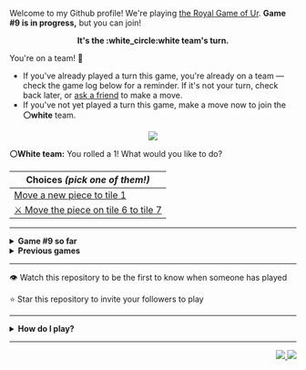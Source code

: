 Welcome to my Github profile!
We're playing
[the Royal Game of Ur](https://en.wikipedia.org/wiki/Royal_Game_of_Ur).
**Game #9 is in progress,** but you can join!

<p align="center">
  <b>It's the
  :white_circle:white
  team's turn.</b>
</p>

You're on a team! :wave:

* If you've already played a turn this game, you're already on a team
  &mdash; check the game log below for a reminder. If it's not your turn,
  check back later, or [ask a
  friend](https://twitter.com/share?text=I'm+playing+The+Royal+Game+of+Ur+on+a+GitHub+profile.+Take+your+turn+at+https://github.com/rossjrw/rossjrw+%23RoyalGameOfUr+%23github) to make a move.
* If you've not yet played a turn this game, make a move now to join the
  **:white_circle:white** team.

<p align="center"><img src="https://raw.githubusercontent.com/rossjrw/rossjrw/play/games/current/board.1483.svg"></p>

  **:white_circle:White team:**
  You rolled a 1!
What would you like to do?

| Choices *(pick one of them!)* |
| --- |
  | [    Move a new piece to tile 1](https://github.com/rossjrw/rossjrw/issues/new?title=ur-move-1%400-0&amp;body=Press+Submit%21+You+don%27t+need+to+edit+this+text+or+do+anything+else.%0D%0A%0D%0ABe+aware+that+your+move+can+take+a+minute+or+two+to+process.) |
  | [ :crossed_swords:   Move the piece on tile 6 to tile 7](https://github.com/rossjrw/rossjrw/issues/new?title=ur-move-1%406-0&amp;body=Press+Submit%21+You+don%27t+need+to+edit+this+text+or+do+anything+else.%0D%0A%0D%0ABe+aware+that+your+move+can+take+a+minute+or+two+to+process.) |

-----

<details>
<summary><b>Game #9 so far</b></summary>

## Who's on each team?

<table>
    <thead>
      <tr><th colspan=2>Players in this game</th></tr>
    </thead>
    <tbody>
      <tr>
        <td align="right"><b>Black team</b> :black_circle:</td>
        <td>:white_circle: <b> White team</b></td>
      </tr>
      <tr align="center">
        <td><b><a href="https://github.com/jbmagination">@jbmagination</a></b> (18)<br><b><a href="https://github.com/tassiaaccioly">@tassiaaccioly</a></b> (3)<br><b><a href="https://github.com/e-hamza">@e-hamza</a></b> (3)<br><b><a href="https://github.com/rossjrw">@rossjrw</a></b> (2)<br><b><a href="https://github.com/MatthewTheOlive">@MatthewTheOlive</a></b> (2)<br><b><a href="https://github.com/anthonymesa">@anthonymesa</a></b> (2)<br><b><a href="https://github.com/reeteshsudhakar">@reeteshsudhakar</a></b> (2)<br><b><a href="https://github.com/Carol42">@Carol42</a></b> (2)<br><b><a href="https://github.com/ravithemore">@ravithemore</a></b> (2)<br><b><a href="https://github.com/Hans5958">@Hans5958</a></b> (2)<br><b><a href="https://github.com/guru2050">@guru2050</a></b> (1)<br><b><a href="https://github.com/Johnystar">@Johnystar</a></b> (1)<br><b><a href="https://github.com/OmKakatkar">@OmKakatkar</a></b> (1)<br><b><a href="https://github.com/mraihan19">@mraihan19</a></b> (1)<br><b><a href="https://github.com/temps1101">@temps1101</a></b> (1)<br><b><a href="https://github.com/roryclaasen">@roryclaasen</a></b> (1)<br><b><a href="https://github.com/CyberFlameGO">@CyberFlameGO</a></b> (1)<br><b><a href="https://github.com/Ashu-Barnwal">@Ashu-Barnwal</a></b> (1)<br><b><a href="https://github.com/Dumkaaa">@Dumkaaa</a></b> (1)<br><b><a href="https://github.com/deutandev">@deutandev</a></b> (1)<br><b><a href="https://github.com/tb148">@tb148</a></b> (1)<br><b><a href="https://github.com/SoClear">@SoClear</a></b> (1)<br><b><a href="https://github.com/Biplob14">@Biplob14</a></b> (1)<br><b><a href="https://github.com/24tr6637">@24tr6637</a></b> (1)<br><b><a href="https://github.com/prakarsh17">@prakarsh17</a></b> (1)<br><b><a href="https://github.com/smjcrane">@smjcrane</a></b> (1)<br><b><a href="https://github.com/kokonut27">@kokonut27</a></b> (1)<br><b><a href="https://github.com/morganjcw">@morganjcw</a></b> (1)<br><b><a href="https://github.com/HugoRodriguesQW">@HugoRodriguesQW</a></b> (1)<br><b><a href="https://github.com/alanczeme">@alanczeme</a></b> (1)<br><b><a href="https://github.com/oof2win2">@oof2win2</a></b> (1)<br><b><a href="https://github.com/chuangyu-hscy">@chuangyu-hscy</a></b> (1)<br><b><a href="https://github.com/Vleezy">@Vleezy</a></b> (1)<br><b><a href="https://github.com/The-True-Hooha">@The-True-Hooha</a></b> (1)</td>
        <td><b><a href="https://github.com/Timemaster111">@Timemaster111</a></b> (15)<br><b><a href="https://github.com/nirakon">@nirakon</a></b> (15)<br><b><a href="https://github.com/JBYT27">@JBYT27</a></b> (3)<br><b><a href="https://github.com/shpatrickguo">@shpatrickguo</a></b> (2)<br><b><a href="https://github.com/GabrielTheophilo">@GabrielTheophilo</a></b> (2)<br><b><a href="https://github.com/crimsonshade">@crimsonshade</a></b> (2)<br><b><a href="https://github.com/Bombniks">@Bombniks</a></b> (1)<br><b><a href="https://github.com/VinayakBector2002">@VinayakBector2002</a></b> (1)<br><b><a href="https://github.com/mlykke-mw">@mlykke-mw</a></b> (1)<br><b><a href="https://github.com/shagunattri">@shagunattri</a></b> (1)<br><b><a href="https://github.com/midori-fukami">@midori-fukami</a></b> (1)<br><b><a href="https://github.com/Potherca">@Potherca</a></b> (1)<br><b><a href="https://github.com/YogPanjarale">@YogPanjarale</a></b> (1)<br><b><a href="https://github.com/agrazda">@agrazda</a></b> (1)<br><b><a href="https://github.com/arjvik">@arjvik</a></b> (1)<br><b><a href="https://github.com/cosmoglint">@cosmoglint</a></b> (1)<br><b><a href="https://github.com/andyruwruw">@andyruwruw</a></b> (1)<br><b><a href="https://github.com/7131HDMC">@7131HDMC</a></b> (1)<br><b><a href="https://github.com/SantanaDeveloper">@SantanaDeveloper</a></b> (1)<br><b><a href="https://github.com/DEV0616">@DEV0616</a></b> (1)<br><b><a href="https://github.com/haudraufhaun">@haudraufhaun</a></b> (1)<br><b><a href="https://github.com/OggyP">@OggyP</a></b> (1)<br><b><a href="https://github.com/runxel">@runxel</a></b> (1)<br><b><a href="https://github.com/chawlajay">@chawlajay</a></b> (1)<br><b><a href="https://github.com/robles-jonathan">@robles-jonathan</a></b> (1)<br><b><a href="https://github.com/BaptisteMartinet">@BaptisteMartinet</a></b> (1)<br><b><a href="https://github.com/Ljames666">@Ljames666</a></b> (1)<br><b><a href="https://github.com/lucaspmedina">@lucaspmedina</a></b> (1)<br><b><a href="https://github.com/virajsabhaya23">@virajsabhaya23</a></b> (1)<br><b><a href="https://github.com/codemaker2015">@codemaker2015</a></b> (1)</td>
      </tr>
    </tbody>
  </table>

## What's happened so far?

| Time | Turn | Event | Issue | Board |
| :---: | :---: | :--- | :---: | :---: |
  | 29th Oct 2021 17:48 | **0** | :black_circle: **[@jbmagination](https://github.com/jbmagination)** started a new game | [#1343](https://github.com/rossjrw/rossjrw/issues/1343) | [link](https://raw.githubusercontent.com/rossjrw/rossjrw/879e368f32ea9cac8216c8f4600eb6709072afdd/games/current/board.1343.svg) |
  | 29th Oct 2021 17:48 | **1** | :black_circle: **[@jbmagination](https://github.com/jbmagination)** moved a black piece onto the board to position 1    | [#1344](https://github.com/rossjrw/rossjrw/issues/1344) | [link](https://raw.githubusercontent.com/rossjrw/rossjrw/8e03d645bff9cc86ee26cd06995a2f8b8479fdbd/games/current/board.1344.svg) |
  | 29th Oct 2021 17:49 | **2** | :white_circle: **[@Timemaster111](https://github.com/Timemaster111)** moved a white piece onto the board to position 2    | [#1346](https://github.com/rossjrw/rossjrw/issues/1346) | [link](https://raw.githubusercontent.com/rossjrw/rossjrw/e80f87cdfe7f3e9eb9f675e36265153deec28010/games/current/board.1346.svg) |
  | 29th Oct 2021 17:50 | **3** | :black_circle: **[@jbmagination](https://github.com/jbmagination)** moved a black piece from position 1 to position 2    | [#1347](https://github.com/rossjrw/rossjrw/issues/1347) | [link](https://raw.githubusercontent.com/rossjrw/rossjrw/4fe9d33b9a8ef0ae0ddb61787ae66fbb2ea467ec/games/current/board.1347.svg) |
  | 29th Oct 2021 17:51 | **4** | :white_circle: **[@Bombniks](https://github.com/Bombniks)** moved a white piece onto the board to position 3    | [#1348](https://github.com/rossjrw/rossjrw/issues/1348) | [link](https://raw.githubusercontent.com/rossjrw/rossjrw/96ae3ffb34d41968a2623cd0a91fbf75e3cd7357/games/current/board.1348.svg) |
  | 29th Oct 2021 17:52 | **5** | :black_circle: **[@jbmagination](https://github.com/jbmagination)** moved a black piece from position 2 to position 3    | [#1350](https://github.com/rossjrw/rossjrw/issues/1350) | [link](https://raw.githubusercontent.com/rossjrw/rossjrw/7c9caf0aa370287e8c892708080a6d93c0d14b4e/games/current/board.1350.svg) |
  | 29th Oct 2021 17:52 | **6** | :white_circle: **[@Timemaster111](https://github.com/Timemaster111)** moved a white piece from position 2 to position 4  — claimed a rosette :rosette:  | [#1351](https://github.com/rossjrw/rossjrw/issues/1351) | [link](https://raw.githubusercontent.com/rossjrw/rossjrw/dbe39f656766742fef3f6aaba0f741556867d70a/games/current/board.1351.svg) |
  | 29th Oct 2021 17:53 | **7** | :white_circle: **[@Timemaster111](https://github.com/Timemaster111)** moved a white piece from position 4 to position 7    | [#1352](https://github.com/rossjrw/rossjrw/issues/1352) | [link](https://raw.githubusercontent.com/rossjrw/rossjrw/01fc3e3464b779ecee9578d239b99e23e067f3a9/games/current/board.1352.svg) |
  | 29th Oct 2021 17:53 | **8** | :black_circle: **[@jbmagination](https://github.com/jbmagination)** moved a black piece onto the board to position 2    | [#1354](https://github.com/rossjrw/rossjrw/issues/1354) | [link](https://raw.githubusercontent.com/rossjrw/rossjrw/bcabcb317206f60ff405e7c957d3f526b2586ed8/games/current/board.1354.svg) |
  | 29th Oct 2021 17:54 | **9** | :white_circle: **[@Timemaster111](https://github.com/Timemaster111)** moved a white piece from position 7 to position 9    | [#1355](https://github.com/rossjrw/rossjrw/issues/1355) | [link](https://raw.githubusercontent.com/rossjrw/rossjrw/2bb1e498b97aa92e236733abf7903cbc0faf8ebe/games/current/board.1355.svg) |
  | 29th Oct 2021 17:56 | **10** | :black_circle: **[@jbmagination](https://github.com/jbmagination)** moved a black piece from position 3 to position 4  — claimed a rosette :rosette:  | [#1356](https://github.com/rossjrw/rossjrw/issues/1356) | [link](https://raw.githubusercontent.com/rossjrw/rossjrw/1849b592f9b0fbe112159e382c95e6a760d4442a/games/current/board.1356.svg) |
  | 29th Oct 2021 17:58 | **11** | :black_circle: **[@jbmagination](https://github.com/jbmagination)** moved a black piece onto the board to position 3    | [#1357](https://github.com/rossjrw/rossjrw/issues/1357) | [link](https://raw.githubusercontent.com/rossjrw/rossjrw/0529e0f1599851f87e53b2d634468cbd2e0cfae9/games/current/board.1357.svg) |
  | 29th Oct 2021 17:58 | **12** | :white_circle: **[@Timemaster111](https://github.com/Timemaster111)** moved a white piece from position 3 to position 4  — claimed a rosette :rosette:  | [#1358](https://github.com/rossjrw/rossjrw/issues/1358) | [link](https://raw.githubusercontent.com/rossjrw/rossjrw/5268d70e85544d966f7924eff9b8f9595198f373/games/current/board.1358.svg) |
  | 29th Oct 2021 17:59 | **13** | :white_circle: **[@Timemaster111](https://github.com/Timemaster111)** moved a white piece onto the board to position 2    | [#1359](https://github.com/rossjrw/rossjrw/issues/1359) | [link](https://raw.githubusercontent.com/rossjrw/rossjrw/012e6e17a241aefc635256b2f5f11bf68e0461e6/games/current/board.1359.svg) |
  | 29th Oct 2021 17:59 | **14** | :black_circle: **[@jbmagination](https://github.com/jbmagination)** moved a black piece onto the board to position 1    | [#1360](https://github.com/rossjrw/rossjrw/issues/1360) | [link](https://raw.githubusercontent.com/rossjrw/rossjrw/9bdaec110b8fffc9f747aba67ab4c43eabc5dcb0/games/current/board.1360.svg) |
  | 29th Oct 2021 18:02 | **15** | :white_circle: **[@Timemaster111](https://github.com/Timemaster111)** moved a white piece onto the board to position 3    | [#1361](https://github.com/rossjrw/rossjrw/issues/1361) | [link](https://raw.githubusercontent.com/rossjrw/rossjrw/c252329dcfbee09b833156fcf310d499a8b34043/games/current/board.1361.svg) |
  | 30th Oct 2021 00:31 | **16** | :black_circle: **[@jbmagination](https://github.com/jbmagination)** moved a black piece from position 2 to position 5    | [#1362](https://github.com/rossjrw/rossjrw/issues/1362) | [link](https://raw.githubusercontent.com/rossjrw/rossjrw/535eb5531a5283f965a0d28808f72aeb2522f22c/games/current/board.1362.svg) |
  | 30th Oct 2021 08:09 | **17** | :white_circle: **[@nirakon](https://github.com/nirakon)** moved a white piece from position 9 to position 10    | [#1363](https://github.com/rossjrw/rossjrw/issues/1363) | [link](https://raw.githubusercontent.com/rossjrw/rossjrw/ae33c330f7ad5da0cf677fdd7edd5eb2ff638355/games/current/board.1363.svg) |
  | 30th Oct 2021 15:55 | **18** | :black_circle: **[@rossjrw](https://github.com/rossjrw)** moved a black piece from position 4 to position 8  — claimed a rosette :rosette:  | [#1364](https://github.com/rossjrw/rossjrw/issues/1364) | [link](https://raw.githubusercontent.com/rossjrw/rossjrw/4980d6eaa57032542a9437b4304820b0e274dbba/games/current/board.1364.svg) |
  | 30th Oct 2021 15:58 | **19** | :black_circle: **[@rossjrw](https://github.com/rossjrw)** moved a black piece from position 8 to position 9    | [#1365](https://github.com/rossjrw/rossjrw/issues/1365) | [link](https://raw.githubusercontent.com/rossjrw/rossjrw/121c0adfd9d8059bd450337d464198915413e1ee/games/current/board.1365.svg) |
  | 31st Oct 2021 05:58 | **20** | :white_circle: **[@VinayakBector2002](https://github.com/VinayakBector2002)** moved a white piece from position 4 to position 5 — captured a black piece :crossed_swords:   | [#1367](https://github.com/rossjrw/rossjrw/issues/1367) | [link](https://raw.githubusercontent.com/rossjrw/rossjrw/836b7897a01dec295f79866fb4813a2b105d68c2/games/current/board.1367.svg) |
  | 31st Oct 2021 08:30 | **21** | :black_circle: **[@guru2050](https://github.com/guru2050)** moved a black piece from position 3 to position 5 — captured a white piece :crossed_swords:   | [#1368](https://github.com/rossjrw/rossjrw/issues/1368) | [link](https://raw.githubusercontent.com/rossjrw/rossjrw/8631fdde7acf5ed91253e4a66ca3da12d3646ea6/games/current/board.1368.svg) |
  | 31st Oct 2021 20:11 | **22** | :white_circle: **[@Timemaster111](https://github.com/Timemaster111)** moved a white piece from position 10 to position 14  — claimed a rosette :rosette:  | [#1369](https://github.com/rossjrw/rossjrw/issues/1369) | [link](https://raw.githubusercontent.com/rossjrw/rossjrw/51cba66b062de4df8987b0b710e749df480a24a9/games/current/board.1369.svg) |
  | 31st Oct 2021 20:12 | **23** | :white_circle: **[@Timemaster111](https://github.com/Timemaster111)** moved a white piece from position 3 to position 4  — claimed a rosette :rosette:  | [#1370](https://github.com/rossjrw/rossjrw/issues/1370) | [link](https://raw.githubusercontent.com/rossjrw/rossjrw/c680eb0f52d1e11908738f45f6e2c7706161fc92/games/current/board.1370.svg) |
  | 31st Oct 2021 20:13 | **24** | :white_circle: **[@Timemaster111](https://github.com/Timemaster111)** moved a white piece from position 4 to position 6    | [#1371](https://github.com/rossjrw/rossjrw/issues/1371) | [link](https://raw.githubusercontent.com/rossjrw/rossjrw/0a2c9691243a0da3ac249e47653eb6a17cfd60e1/games/current/board.1371.svg) |
  | 31st Oct 2021 23:05 | **25** | :black_circle: **[@jbmagination](https://github.com/jbmagination)** moved a black piece from position 9 to position 11    | [#1372](https://github.com/rossjrw/rossjrw/issues/1372) | [link](https://raw.githubusercontent.com/rossjrw/rossjrw/b7697a44da1bb1540efdad0ff379ef7e5613184b/games/current/board.1372.svg) |
  | 31st Oct 2021 23:06 | **26** | :white_circle: **[@Timemaster111](https://github.com/Timemaster111)** moved a white piece from position 6 to position 8  — claimed a rosette :rosette:  | [#1373](https://github.com/rossjrw/rossjrw/issues/1373) | [link](https://raw.githubusercontent.com/rossjrw/rossjrw/2d92889d783d24f8b88de883f844c5ead190033b/games/current/board.1373.svg) |
  | 31st Oct 2021 23:06 | **27** | :white_circle: **[@Timemaster111](https://github.com/Timemaster111)** moved a white piece from position 8 to position 11 — captured a black piece :crossed_swords:   | [#1374](https://github.com/rossjrw/rossjrw/issues/1374) | [link](https://raw.githubusercontent.com/rossjrw/rossjrw/2aa9ab87c17e7957846c7f6303bab102132e26fb/games/current/board.1374.svg) |
  | 31st Oct 2021 23:07 | **28** | :black_circle: **[@jbmagination](https://github.com/jbmagination)** moved a black piece from position 1 to position 2    | [#1375](https://github.com/rossjrw/rossjrw/issues/1375) | [link](https://raw.githubusercontent.com/rossjrw/rossjrw/b05a1bca3542e0eb0977b3581904ed4a82fc7df6/games/current/board.1375.svg) |
  | 31st Oct 2021 23:07 | **29** | :white_circle: **[@Timemaster111](https://github.com/Timemaster111)** moved a white piece from position 2 to position 4  — claimed a rosette :rosette:  | [#1376](https://github.com/rossjrw/rossjrw/issues/1376) | [link](https://raw.githubusercontent.com/rossjrw/rossjrw/336729153bddb036d5eb7393453930067551c0ea/games/current/board.1376.svg) |
  | 31st Oct 2021 23:08 | **30** | :white_circle: **[@Timemaster111](https://github.com/Timemaster111)** moved a white piece onto the board to position 3    | [#1377](https://github.com/rossjrw/rossjrw/issues/1377) | [link](https://raw.githubusercontent.com/rossjrw/rossjrw/05cf92ed88ead51c6e29481018dae6fbe8be04b7/games/current/board.1377.svg) |
  | 1st Nov 2021 00:17 | **31** | :black_circle: **[@jbmagination](https://github.com/jbmagination)** moved a black piece onto the board to position 1    | [#1378](https://github.com/rossjrw/rossjrw/issues/1378) | [link](https://raw.githubusercontent.com/rossjrw/rossjrw/9a7459af0288a7f576c34fa78ba1ba56f20f262a/games/current/board.1378.svg) |
  | 1st Nov 2021 11:30 | **32** | :white_circle: **[@nirakon](https://github.com/nirakon)** moved a white piece from position 3 to position 6    | [#1379](https://github.com/rossjrw/rossjrw/issues/1379) | [link](https://raw.githubusercontent.com/rossjrw/rossjrw/2f471b9b9ded6e8710ee71feb77980a78f336db3/games/current/board.1379.svg) |
  | 1st Nov 2021 13:59 | **33** | :black_circle: **[@Johnystar](https://github.com/Johnystar)** moved a black piece from position 2 to position 3    | [#1380](https://github.com/rossjrw/rossjrw/issues/1380) | [link](https://raw.githubusercontent.com/rossjrw/rossjrw/0b628b6d0216e1c4836652b6c16220132e63aa10/games/current/board.1380.svg) |
  | 1st Nov 2021 14:41 | **34** | :white_circle: **[@nirakon](https://github.com/nirakon)** moved a white piece from position 4 to position 5 — captured a black piece :crossed_swords:   | [#1382](https://github.com/rossjrw/rossjrw/issues/1382) |  |
  | 2nd Nov 2021 01:29 | **35** | :black_circle: **[@tassiaaccioly](https://github.com/tassiaaccioly)** moved a black piece from position 3 to position 5 — captured a white piece :crossed_swords:   | [#1383](https://github.com/rossjrw/rossjrw/issues/1383) | [link](https://raw.githubusercontent.com/rossjrw/rossjrw/749e13ea644926d06804a542a42e479984854e82/games/current/board.1383.svg) |
  | 2nd Nov 2021 01:29 | **36** | :white_circle:  The white team rolled a 0 and their turn was automatically passed | [#1383](https://github.com/rossjrw/rossjrw/issues/1383) | [link](https://raw.githubusercontent.com/rossjrw/rossjrw/18405c088f798f7cc5660551be74127fb13f0685/games/current/board.1383.svg) |
  | 2nd Nov 2021 01:32 | **37** | :black_circle: **[@tassiaaccioly](https://github.com/tassiaaccioly)** moved a black piece from position 5 to position 8  — claimed a rosette :rosette:  | [#1384](https://github.com/rossjrw/rossjrw/issues/1384) | [link](https://raw.githubusercontent.com/rossjrw/rossjrw/5c7a94446ba4eed4104e8494767861e35c12b49e/games/current/board.1384.svg) |
  | 2nd Nov 2021 01:34 | **38** | :black_circle: **[@tassiaaccioly](https://github.com/tassiaaccioly)** moved a black piece from position 1 to position 2    | [#1385](https://github.com/rossjrw/rossjrw/issues/1385) |  |
  | 2nd Nov 2021 08:10 | **39** | :white_circle: **[@nirakon](https://github.com/nirakon)** moved a white piece onto the board to position 3    | [#1386](https://github.com/rossjrw/rossjrw/issues/1386) | [link](https://raw.githubusercontent.com/rossjrw/rossjrw/c0084d8e63275f7ceb76853352ff3d09bd2cffad/games/current/board.1386.svg) |
  | 2nd Nov 2021 08:10 | **40** | :black_circle:  The black team rolled a 0 and their turn was automatically passed | [#1386](https://github.com/rossjrw/rossjrw/issues/1386) |  |
  | 2nd Nov 2021 08:18 | **41** | :white_circle: **[@nirakon](https://github.com/nirakon)** moved a white piece from position 11 to position 13    | [#1387](https://github.com/rossjrw/rossjrw/issues/1387) |  |
  | 2nd Nov 2021 08:18 | **42** | :black_circle:  The black team rolled a 0 and their turn was automatically passed | [#1387](https://github.com/rossjrw/rossjrw/issues/1387) | [link](https://raw.githubusercontent.com/rossjrw/rossjrw/894a1aef2868b90eefca15c747771299d3816fca/games/current/board.1387.svg) |
  | 2nd Nov 2021 08:18 | **43** | :white_circle:  The white team rolled a 0 and their turn was automatically passed | [#1387](https://github.com/rossjrw/rossjrw/issues/1387) | [link](https://raw.githubusercontent.com/rossjrw/rossjrw/ee6d3a678ef9ad2625abb2327c6a79ab226a313d/games/current/board.1387.svg) |
  | 3rd Nov 2021 18:45 | **44** | :black_circle: **[@jbmagination](https://github.com/jbmagination)** moved a black piece from position 2 to position 3    | [#1388](https://github.com/rossjrw/rossjrw/issues/1388) | [link](https://raw.githubusercontent.com/rossjrw/rossjrw/77b163752eba9b6b88344cfecf0fec83b0c38b25/games/current/board.1388.svg) |
  | 5th Nov 2021 10:04 | **45** | :white_circle: **[@nirakon](https://github.com/nirakon)** ascended a white piece from position 13 :rocket:    | [#1389](https://github.com/rossjrw/rossjrw/issues/1389) | [link](https://raw.githubusercontent.com/rossjrw/rossjrw/5772f02934ff0966785b5b6161b13a8ec8cab449/games/current/board.1389.svg) |
  | 7th Nov 2021 03:43 | **46** | :black_circle: **[@OmKakatkar](https://github.com/OmKakatkar)** moved a black piece from position 3 to position 4  — claimed a rosette :rosette:  | [#1390](https://github.com/rossjrw/rossjrw/issues/1390) | [link](https://raw.githubusercontent.com/rossjrw/rossjrw/c6bab849ef4ab800c2119954fc31908d2c89e7b6/games/current/board.1390.svg) |
  | 9th Nov 2021 14:24 | **47** | :black_circle: **[@jbmagination](https://github.com/jbmagination)** moved a black piece from position 8 to position 10    | [#1391](https://github.com/rossjrw/rossjrw/issues/1391) | [link](https://raw.githubusercontent.com/rossjrw/rossjrw/b8133e129b30ddf60472efc678ee2d5a40cea066/games/current/board.1391.svg) |
  | 10th Nov 2021 17:24 | **48** | :white_circle: **[@nirakon](https://github.com/nirakon)** moved a white piece from position 6 to position 8  — claimed a rosette :rosette:  | [#1392](https://github.com/rossjrw/rossjrw/issues/1392) | [link](https://raw.githubusercontent.com/rossjrw/rossjrw/87230364bb2ce36116a477b0a05a864a047ed1b8/games/current/board.1392.svg) |
  | 10th Nov 2021 17:25 | **49** | :white_circle: **[@nirakon](https://github.com/nirakon)** moved a white piece onto the board to position 4  — claimed a rosette :rosette:  | [#1393](https://github.com/rossjrw/rossjrw/issues/1393) | [link](https://raw.githubusercontent.com/rossjrw/rossjrw/d9d8663a406d6828e9d9ceba5d847da4e231652c/games/current/board.1393.svg) |
  | 10th Nov 2021 17:27 | **50** | :white_circle: **[@nirakon](https://github.com/nirakon)** ascended a white piece from position 14 :rocket:    | [#1394](https://github.com/rossjrw/rossjrw/issues/1394) | [link](https://raw.githubusercontent.com/rossjrw/rossjrw/f79f080d96a5ec64f06f9cb70b5d661b6bd9ec32/games/current/board.1394.svg) |
  | 11th Nov 2021 04:42 | **51** | :black_circle: **[@mraihan19](https://github.com/mraihan19)** moved a black piece from position 10 to position 11    | [#1395](https://github.com/rossjrw/rossjrw/issues/1395) | [link](https://raw.githubusercontent.com/rossjrw/rossjrw/e1c3fec16e4c703eb9fa1905367b3a6beadcb0ca/games/current/board.1395.svg) |
  | 11th Nov 2021 13:29 | **52** | :white_circle: **[@nirakon](https://github.com/nirakon)** moved a white piece onto the board to position 2    | [#1396](https://github.com/rossjrw/rossjrw/issues/1396) | [link](https://raw.githubusercontent.com/rossjrw/rossjrw/82793cd59cae5175236dffad1f72afe4695b896d/games/current/board.1396.svg) |
  | 11th Nov 2021 14:49 | **53** | :black_circle: **[@jbmagination](https://github.com/jbmagination)** moved a black piece from position 11 to position 13    | [#1397](https://github.com/rossjrw/rossjrw/issues/1397) | [link](https://raw.githubusercontent.com/rossjrw/rossjrw/9f6202e0382e1efabcb4a1e21c170b0964238d0c/games/current/board.1397.svg) |
  | 12th Nov 2021 08:44 | **54** | :white_circle: **[@nirakon](https://github.com/nirakon)** moved a white piece from position 3 to position 5    | [#1398](https://github.com/rossjrw/rossjrw/issues/1398) | [link](https://raw.githubusercontent.com/rossjrw/rossjrw/534f0525024118a74060a1a1a3b816a3e1248831/games/current/board.1398.svg) |
  | 12th Nov 2021 13:47 | **55** | :black_circle: **[@jbmagination](https://github.com/jbmagination)** ascended a black piece from position 13 :rocket:    | [#1399](https://github.com/rossjrw/rossjrw/issues/1399) | [link](https://raw.githubusercontent.com/rossjrw/rossjrw/ebfa3a1cd379726be19b64b0c03a59fa4fac4c53/games/current/board.1399.svg) |
  | 12th Nov 2021 16:29 | **56** | :white_circle: **[@nirakon](https://github.com/nirakon)** moved a white piece from position 5 to position 7    | [#1400](https://github.com/rossjrw/rossjrw/issues/1400) | [link](https://raw.githubusercontent.com/rossjrw/rossjrw/e830ab6b322771299790a08ef170be36909a5000/games/current/board.1400.svg) |
  | 13th Nov 2021 15:07 | **57** | :black_circle: **[@temps1101](https://github.com/temps1101)** moved a black piece onto the board to position 1    | [#1401](https://github.com/rossjrw/rossjrw/issues/1401) | [link](https://raw.githubusercontent.com/rossjrw/rossjrw/f2085e8e9a7f26a502992edf80e3747cdbba9531/games/current/board.1401.svg) |
  | 14th Nov 2021 10:47 | **58** | :white_circle: **[@nirakon](https://github.com/nirakon)** moved a white piece onto the board to position 1    | [#1402](https://github.com/rossjrw/rossjrw/issues/1402) | [link](https://raw.githubusercontent.com/rossjrw/rossjrw/9ddbca6a745e86de99fe71a28356315cbabb3f3a/games/current/board.1402.svg) |
  | 17th Nov 2021 19:14 | **59** | :black_circle: **[@roryclaasen](https://github.com/roryclaasen)** moved a black piece from position 4 to position 7 — captured a white piece :crossed_swords:   | [#1403](https://github.com/rossjrw/rossjrw/issues/1403) | [link](https://raw.githubusercontent.com/rossjrw/rossjrw/3cfa0cc5b6833bbf10ea8e80b69243fe53c2a706/games/current/board.1403.svg) |
  | 17th Nov 2021 23:46 | **60** | :white_circle: **[@mlykke-mw](https://github.com/mlykke-mw)** moved a white piece from position 4 to position 6    | [#1404](https://github.com/rossjrw/rossjrw/issues/1404) | [link](https://raw.githubusercontent.com/rossjrw/rossjrw/7c29554e8fa0ff328b01581bfc751000202d339d/games/current/board.1404.svg) |
  | 18th Nov 2021 01:10 | **61** | :black_circle: **[@jbmagination](https://github.com/jbmagination)** moved a black piece from position 7 to position 9    | [#1405](https://github.com/rossjrw/rossjrw/issues/1405) | [link](https://raw.githubusercontent.com/rossjrw/rossjrw/dce5719c74754d3d717d935e81e0333301218e82/games/current/board.1405.svg) |
  | 18th Nov 2021 08:21 | **62** | :white_circle: **[@shagunattri](https://github.com/shagunattri)** moved a white piece from position 2 to position 4  — claimed a rosette :rosette:  | [#1406](https://github.com/rossjrw/rossjrw/issues/1406) | [link](https://raw.githubusercontent.com/rossjrw/rossjrw/c6cc2884d9c5c50295ac89638daf877d6a651fa3/games/current/board.1406.svg) |
  | 24th Nov 2021 01:35 | **63** | :white_circle: **[@midori-fukami](https://github.com/midori-fukami)** moved a white piece from position 6 to position 9 — captured a black piece :crossed_swords:   | [#1407](https://github.com/rossjrw/rossjrw/issues/1407) | [link](https://raw.githubusercontent.com/rossjrw/rossjrw/41849118c36fbf8ebda01e26bfce40bab0bc8f73/games/current/board.1407.svg) |
  | 24th Nov 2021 07:49 | **64** | :black_circle: **[@CyberFlameGO](https://github.com/CyberFlameGO)** moved a black piece onto the board to position 2    | [#1408](https://github.com/rossjrw/rossjrw/issues/1408) | [link](https://raw.githubusercontent.com/rossjrw/rossjrw/57b6d770f8e06070a62ff96af4ebbd75916faa71/games/current/board.1408.svg) |
  | 26th Nov 2021 01:47 | **65** | :white_circle: **[@Timemaster111](https://github.com/Timemaster111)** moved a white piece from position 8 to position 10    | [#1409](https://github.com/rossjrw/rossjrw/issues/1409) | [link](https://raw.githubusercontent.com/rossjrw/rossjrw/d3f621ddd6680417bee351cbfccb4c8af2fea256/games/current/board.1409.svg) |
  | 28th Nov 2021 14:41 | **66** | :black_circle: **[@MatthewTheOlive](https://github.com/MatthewTheOlive)** moved a black piece from position 2 to position 4  — claimed a rosette :rosette:  | [#1410](https://github.com/rossjrw/rossjrw/issues/1410) | [link](https://raw.githubusercontent.com/rossjrw/rossjrw/e5363fe8efa766046ef867177ae8bd3a6a03e367/games/current/board.1410.svg) |
  | 28th Nov 2021 14:41 | **67** | :black_circle: **[@MatthewTheOlive](https://github.com/MatthewTheOlive)** moved a black piece onto the board to position 3    | [#1411](https://github.com/rossjrw/rossjrw/issues/1411) | [link](https://raw.githubusercontent.com/rossjrw/rossjrw/ec9b4b8be6efd122f847ff1b35e051c2f3f09c56/games/current/board.1411.svg) |
  | 30th Nov 2021 20:33 | **68** | :white_circle: **[@Potherca](https://github.com/Potherca)** moved a white piece from position 10 to position 11    | [#1413](https://github.com/rossjrw/rossjrw/issues/1413) | [link](https://raw.githubusercontent.com/rossjrw/rossjrw/b5336a105dbf9cc87e87e14ba7f0e8ac03b1f2a7/games/current/board.1413.svg) |
  | 2nd Dec 2021 01:54 | **69** | :black_circle: **[@Ashu-Barnwal](https://github.com/Ashu-Barnwal)** moved a black piece from position 3 to position 6    | [#1414](https://github.com/rossjrw/rossjrw/issues/1414) | [link](https://raw.githubusercontent.com/rossjrw/rossjrw/3c576c070e21b7554fe2a5f1bdb17c2923c1c232/games/current/board.1414.svg) |
  | 3rd Dec 2021 16:22 | **70** | :white_circle: **[@nirakon](https://github.com/nirakon)** moved a white piece from position 4 to position 6 — captured a black piece :crossed_swords:   | [#1416](https://github.com/rossjrw/rossjrw/issues/1416) | [link](https://raw.githubusercontent.com/rossjrw/rossjrw/acd6a9bf413eae9e36c6f63b0a55236d5065f05a/games/current/board.1416.svg) |
  | 3rd Dec 2021 22:11 | **71** | :black_circle: **[@Dumkaaa](https://github.com/Dumkaaa)** moved a black piece from position 4 to position 5    | [#1417](https://github.com/rossjrw/rossjrw/issues/1417) | [link](https://raw.githubusercontent.com/rossjrw/rossjrw/318b8075aaa19b7f5223dc906c51f6dc8b4edbca/games/current/board.1417.svg) |
  | 4th Dec 2021 13:58 | **72** | :white_circle: **[@nirakon](https://github.com/nirakon)** moved a white piece from position 1 to position 5 — captured a black piece :crossed_swords:   | [#1419](https://github.com/rossjrw/rossjrw/issues/1419) | [link](https://raw.githubusercontent.com/rossjrw/rossjrw/d50486adbeba68fc72a78b0631434246ec60c119/games/current/board.1419.svg) |
  | 15th Dec 2021 19:32 | **73** | :black_circle: **[@jbmagination](https://github.com/jbmagination)** moved a black piece onto the board to position 2    | [#1420](https://github.com/rossjrw/rossjrw/issues/1420) | [link](https://raw.githubusercontent.com/rossjrw/rossjrw/4e95499bc7e5fa40b8f7d77c352d45d9e369e79f/games/current/board.1420.svg) |
  | 16th Dec 2021 12:44 | **74** | :white_circle: **[@JBYT27](https://github.com/JBYT27)** moved a white piece from position 6 to position 8  — claimed a rosette :rosette:  | [#1421](https://github.com/rossjrw/rossjrw/issues/1421) |  |
  | 16th Dec 2021 12:45 | **75** | :white_circle: **[@JBYT27](https://github.com/JBYT27)** moved a white piece from position 11 to position 14  — claimed a rosette :rosette:  | [#1422](https://github.com/rossjrw/rossjrw/issues/1422) | [link](https://raw.githubusercontent.com/rossjrw/rossjrw/b31ddd3f9ad8b3baf292978650cc41c482b6751d/games/current/board.1422.svg) |
  | 16th Dec 2021 12:45 | **76** | :white_circle:  The white team rolled a 0 and their turn was automatically passed | [#1422](https://github.com/rossjrw/rossjrw/issues/1422) | [link](https://raw.githubusercontent.com/rossjrw/rossjrw/04345003ab5c71bc57632cd708de0623cb0d0ca2/games/current/board.1422.svg) |
  | 17th Dec 2021 19:18 | **77** | :black_circle: **[@anthonymesa](https://github.com/anthonymesa)** moved a black piece from position 1 to position 4  — claimed a rosette :rosette:  | [#1423](https://github.com/rossjrw/rossjrw/issues/1423) | [link](https://raw.githubusercontent.com/rossjrw/rossjrw/1059b4154433f6a9331974fd916e7687bdeaa1b9/games/current/board.1423.svg) |
  | 17th Dec 2021 19:19 | **78** | :black_circle: **[@anthonymesa](https://github.com/anthonymesa)** moved a black piece onto the board to position 1    | [#1424](https://github.com/rossjrw/rossjrw/issues/1424) | [link](https://raw.githubusercontent.com/rossjrw/rossjrw/644aee9818928758b15d21ca5ded462491a1d9e9/games/current/board.1424.svg) |
  | 17th Dec 2021 23:45 | **79** | :white_circle: **[@JBYT27](https://github.com/JBYT27)** moved a white piece from position 9 to position 11    | [#1425](https://github.com/rossjrw/rossjrw/issues/1425) | [link](https://raw.githubusercontent.com/rossjrw/rossjrw/3555f2d8f24a1864969d2015fc567d24d3191d08/games/current/board.1425.svg) |
  | 19th Dec 2021 09:10 | **80** | :black_circle: **[@deutandev](https://github.com/deutandev)** moved a black piece onto the board to position 3    | [#1426](https://github.com/rossjrw/rossjrw/issues/1426) | [link](https://raw.githubusercontent.com/rossjrw/rossjrw/f778c21af03de7600f98ed3290f9b0efae1d54ff/games/current/board.1426.svg) |
  | 24th Dec 2021 16:48 | **81** | :white_circle: **[@YogPanjarale](https://github.com/YogPanjarale)** moved a white piece onto the board to position 2    | [#1427](https://github.com/rossjrw/rossjrw/issues/1427) | [link](https://raw.githubusercontent.com/rossjrw/rossjrw/f56b7b391a908762efbc5a74ffbdf3a36d79c9c1/games/current/board.1427.svg) |
  | 25th Dec 2021 04:30 | **82** | :black_circle: **[@tb148](https://github.com/tb148)** moved a black piece from position 3 to position 5 — captured a white piece :crossed_swords:   | [#1429](https://github.com/rossjrw/rossjrw/issues/1429) | [link](https://raw.githubusercontent.com/rossjrw/rossjrw/1f0db7f2c328b8617d7573f960907ad9c5737a32/games/current/board.1429.svg) |
  | 29th Dec 2021 05:02 | **83** | :white_circle: **[@agrazda](https://github.com/agrazda)** moved a white piece onto the board to position 3    | [#1430](https://github.com/rossjrw/rossjrw/issues/1430) | [link](https://raw.githubusercontent.com/rossjrw/rossjrw/8d4f6246ffbd33c6cce6a3fe94e0cbd66d3b76b8/games/current/board.1430.svg) |
  | 29th Dec 2021 07:04 | **84** | :black_circle: **[@reeteshsudhakar](https://github.com/reeteshsudhakar)** moved a black piece from position 4 to position 6    | [#1431](https://github.com/rossjrw/rossjrw/issues/1431) | [link](https://raw.githubusercontent.com/rossjrw/rossjrw/bb395fd7a0c1f07887c8d905beb3f4bd09a0edb8/games/current/board.1431.svg) |
  | 5th Jan 2022 06:44 | **85** | :white_circle: **[@shpatrickguo](https://github.com/shpatrickguo)** moved a white piece from position 3 to position 5 — captured a black piece :crossed_swords:   | [#1432](https://github.com/rossjrw/rossjrw/issues/1432) | [link](https://raw.githubusercontent.com/rossjrw/rossjrw/b540ea133e80226666ae61f6559853f3de987e77/games/current/board.1432.svg) |
  | 10th Jan 2022 02:03 | **86** | :black_circle: **[@Carol42](https://github.com/Carol42)** moved a black piece from position 6 to position 7    | [#1434](https://github.com/rossjrw/rossjrw/issues/1434) | [link](https://raw.githubusercontent.com/rossjrw/rossjrw/131d9b1e7307a58cd291e9ab3a0bb32793e34ade/games/current/board.1434.svg) |
  | 10th Jan 2022 17:31 | **87** | :white_circle: **[@arjvik](https://github.com/arjvik)** moved a white piece from position 2 to position 4  — claimed a rosette :rosette:  | [#1435](https://github.com/rossjrw/rossjrw/issues/1435) |  |
  | 12th Jan 2022 01:57 | **88** | :white_circle: **[@shpatrickguo](https://github.com/shpatrickguo)** moved a white piece from position 5 to position 7 — captured a black piece :crossed_swords:   | [#1436](https://github.com/rossjrw/rossjrw/issues/1436) | [link](https://raw.githubusercontent.com/rossjrw/rossjrw/b3613b55005858ae9fc93fb1996f0bcb304b52ec/games/current/board.1436.svg) |
  | 12th Jan 2022 01:57 | **89** | :black_circle:  The black team rolled a 0 and their turn was automatically passed | [#1436](https://github.com/rossjrw/rossjrw/issues/1436) | [link](https://raw.githubusercontent.com/rossjrw/rossjrw/02f78ee56a80e53039c66e2c780709bc89274e45/games/current/board.1436.svg) |
  | 16th Jan 2022 07:18 | **90** | :white_circle: **[@cosmoglint](https://github.com/cosmoglint)** moved a white piece from position 7 to position 10    | [#1437](https://github.com/rossjrw/rossjrw/issues/1437) | [link](https://raw.githubusercontent.com/rossjrw/rossjrw/e9d779d696b5867b9f521fb1985fe3e6c4126958/games/current/board.1437.svg) |
  | 19th Jan 2022 13:37 | **91** | :black_circle: **[@ravithemore](https://github.com/ravithemore)** moved a black piece from position 2 to position 4  — claimed a rosette :rosette:  | [#1438](https://github.com/rossjrw/rossjrw/issues/1438) | [link](https://raw.githubusercontent.com/rossjrw/rossjrw/fbfcc0608cdb840c263b45f0727f21ae5caf8740/games/current/board.1438.svg) |
  | 24th Jan 2022 04:49 | **92** | :black_circle: **[@SoClear](https://github.com/SoClear)** moved a black piece onto the board to position 2    | [#1439](https://github.com/rossjrw/rossjrw/issues/1439) |  |
  | 25th Jan 2022 06:51 | **93** | :white_circle: **[@andyruwruw](https://github.com/andyruwruw)** moved a white piece from position 4 to position 7    | [#1440](https://github.com/rossjrw/rossjrw/issues/1440) | [link](https://raw.githubusercontent.com/rossjrw/rossjrw/7c475a40f6aaadb49ddeee9f03c8cadf8983deb4/games/current/board.1440.svg) |
  | 25th Jan 2022 06:51 | **94** | :black_circle:  The black team rolled a 0 and their turn was automatically passed | [#1440](https://github.com/rossjrw/rossjrw/issues/1440) | [link](https://raw.githubusercontent.com/rossjrw/rossjrw/8280ec573189a23e8514d617cf27abb497e7403d/games/current/board.1440.svg) |
  | 29th Jan 2022 19:18 | **95** | :white_circle: **[@7131HDMC](https://github.com/7131HDMC)** moved a white piece from position 10 to position 13    | [#1441](https://github.com/rossjrw/rossjrw/issues/1441) | [link](https://raw.githubusercontent.com/rossjrw/rossjrw/e2b9b9378d54b544ebce2d8547388c5762433e4d/games/current/board.1441.svg) |
  | 31st Jan 2022 04:19 | **96** | :black_circle: **[@ravithemore](https://github.com/ravithemore)** moved a black piece from position 2 to position 3    | [#1442](https://github.com/rossjrw/rossjrw/issues/1442) | [link](https://raw.githubusercontent.com/rossjrw/rossjrw/0cdef54e13537e2c12b9ee32962c9bc376e9ac64/games/current/board.1442.svg) |
  | 31st Jan 2022 16:10 | **97** | :white_circle: **[@SantanaDeveloper](https://github.com/SantanaDeveloper)** moved a white piece from position 7 to position 9    | [#1443](https://github.com/rossjrw/rossjrw/issues/1443) |  |
  | 31st Jan 2022 16:45 | **98** | :black_circle: **[@Biplob14](https://github.com/Biplob14)** moved a black piece from position 4 to position 5    | [#1444](https://github.com/rossjrw/rossjrw/issues/1444) | [link](https://raw.githubusercontent.com/rossjrw/rossjrw/f9c77e87e37f169485ac6e0cd865fcf7e39973c7/games/current/board.1444.svg) |
  | 31st Jan 2022 16:45 | **99** | :white_circle:  The white team rolled a 0 and their turn was automatically passed | [#1444](https://github.com/rossjrw/rossjrw/issues/1444) | [link](https://raw.githubusercontent.com/rossjrw/rossjrw/93cad490c6ae13621ef05c319c1d4f29e7409648/games/current/board.1444.svg) |
  | 1st Feb 2022 16:00 | **100** | :black_circle: **[@reeteshsudhakar](https://github.com/reeteshsudhakar)** moved a black piece onto the board to position 4  — claimed a rosette :rosette:  | [#1445](https://github.com/rossjrw/rossjrw/issues/1445) | [link](https://raw.githubusercontent.com/rossjrw/rossjrw/2d511a3eae4d0f1d0841e3c0c0b06c4f72c0fd05/games/current/board.1445.svg) |
  | 2nd Feb 2022 12:58 | **101** | :black_circle: **[@24tr6637](https://github.com/24tr6637)** moved a black piece from position 5 to position 9 — captured a white piece :crossed_swords:   | [#1446](https://github.com/rossjrw/rossjrw/issues/1446) |  |
  | 3rd Feb 2022 13:59 | **102** | :white_circle: **[@GabrielTheophilo](https://github.com/GabrielTheophilo)** ascended a white piece from position 11 :rocket:    | [#1447](https://github.com/rossjrw/rossjrw/issues/1447) | [link](https://raw.githubusercontent.com/rossjrw/rossjrw/87a187b44030d020bd841745e6459ac0aaf31389/games/current/board.1447.svg) |
  | 3rd Feb 2022 13:59 | **103** | :black_circle:  The black team rolled a 0 and their turn was automatically passed | [#1447](https://github.com/rossjrw/rossjrw/issues/1447) | [link](https://raw.githubusercontent.com/rossjrw/rossjrw/9ac09febd8830a5f3b7c4259d694610602e352ee/games/current/board.1447.svg) |
  | 3rd Feb 2022 14:00 | **104** | :white_circle: **[@GabrielTheophilo](https://github.com/GabrielTheophilo)** ascended a white piece from position 13 :rocket:    | [#1448](https://github.com/rossjrw/rossjrw/issues/1448) | [link](https://raw.githubusercontent.com/rossjrw/rossjrw/87fac54261d95a875188fac19d45dee519ba4f0e/games/current/board.1448.svg) |
  | 5th Feb 2022 08:49 | **105** | :black_circle: **[@prakarsh17](https://github.com/prakarsh17)** moved a black piece from position 3 to position 6    | [#1449](https://github.com/rossjrw/rossjrw/issues/1449) | [link](https://raw.githubusercontent.com/rossjrw/rossjrw/72f020b0551425e6452ea46e1eb3b4cbf5208812/games/current/board.1449.svg) |
  | 7th Feb 2022 21:29 | **106** | :white_circle: **[@DEV0616](https://github.com/DEV0616)** moved a white piece onto the board to position 2    | [#1450](https://github.com/rossjrw/rossjrw/issues/1450) | [link](https://raw.githubusercontent.com/rossjrw/rossjrw/809b86cb0162de8e9a3135ee3b1d7937fbf63e8d/games/current/board.1450.svg) |
  | 8th Feb 2022 23:41 | **107** | :black_circle: **[@smjcrane](https://github.com/smjcrane)** moved a black piece from position 9 to position 10    | [#1451](https://github.com/rossjrw/rossjrw/issues/1451) | [link](https://raw.githubusercontent.com/rossjrw/rossjrw/2ace3e74dd48f0302d8b6164a6cc9d0082b06630/games/current/board.1451.svg) |
  | 11th Feb 2022 09:44 | **108** | :white_circle: **[@haudraufhaun](https://github.com/haudraufhaun)** moved a white piece from position 8 to position 10 — captured a black piece :crossed_swords:   | [#1453](https://github.com/rossjrw/rossjrw/issues/1453) |  |
  | 11th Feb 2022 18:23 | **109** | :black_circle: **[@kokonut27](https://github.com/kokonut27)** moved a black piece from position 6 to position 8  — claimed a rosette :rosette:  | [#1454](https://github.com/rossjrw/rossjrw/issues/1454) | [link](https://raw.githubusercontent.com/rossjrw/rossjrw/15c03147a8936b53e869bb8984d0e947f6b4f8a7/games/current/board.1454.svg) |
  | 11th Feb 2022 18:23 | **110** | :black_circle:  The black team rolled a 0 and their turn was automatically passed | [#1454](https://github.com/rossjrw/rossjrw/issues/1454) |  |
  | 12th Feb 2022 06:44 | **111** | :white_circle: **[@OggyP](https://github.com/OggyP)** moved a white piece from position 2 to position 4  — claimed a rosette :rosette:  | [#1455](https://github.com/rossjrw/rossjrw/issues/1455) | [link](https://raw.githubusercontent.com/rossjrw/rossjrw/0fcc48e49e2d329fd6131a4911ea0a7f8dafe8b1/games/current/board.1455.svg) |
  | 12th Feb 2022 06:44 | **112** | :white_circle:  The white team rolled a 0 and their turn was automatically passed | [#1455](https://github.com/rossjrw/rossjrw/issues/1455) |  |
  | 18th Feb 2022 02:59 | **113** | :black_circle: **[@morganjcw](https://github.com/morganjcw)** moved a black piece from position 1 to position 3    | [#1457](https://github.com/rossjrw/rossjrw/issues/1457) | [link](https://raw.githubusercontent.com/rossjrw/rossjrw/b1471b2de6da2a11ba945156f6f59bbfecd617dc/games/current/board.1457.svg) |
  | 18th Feb 2022 02:59 | **114** | :white_circle:  The white team rolled a 0 and their turn was automatically passed | [#1457](https://github.com/rossjrw/rossjrw/issues/1457) | [link](https://raw.githubusercontent.com/rossjrw/rossjrw/eb74f1041cd8b716b952b6768fbaf46fbf5ab838/games/current/board.1457.svg) |
  | 21st Feb 2022 18:38 | **115** | :black_circle: **[@Carol42](https://github.com/Carol42)** moved a black piece onto the board to position 1    | [#1458](https://github.com/rossjrw/rossjrw/issues/1458) | [link](https://raw.githubusercontent.com/rossjrw/rossjrw/5ffa3a7b822dbdef15928c04f1c99da4b34faf8e/games/current/board.1458.svg) |
  | 22nd Feb 2022 17:33 | **116** | :white_circle: **[@runxel](https://github.com/runxel)** moved a white piece from position 4 to position 7    | [#1459](https://github.com/rossjrw/rossjrw/issues/1459) | [link](https://raw.githubusercontent.com/rossjrw/rossjrw/a0788b5c48ede0afe8ceb82a1465cda40b0c9864/games/current/board.1459.svg) |
  | 24th Feb 2022 00:55 | **117** | :black_circle: **[@HugoRodriguesQW](https://github.com/HugoRodriguesQW)** moved a black piece from position 8 to position 11    | [#1460](https://github.com/rossjrw/rossjrw/issues/1460) | [link](https://raw.githubusercontent.com/rossjrw/rossjrw/31acad9c54b051f611e779009c49cd667a54772e/games/current/board.1460.svg) |
  | 24th Feb 2022 16:05 | **118** | :white_circle: **[@chawlajay](https://github.com/chawlajay)** ascended a white piece from position 14 :rocket:    | [#1461](https://github.com/rossjrw/rossjrw/issues/1461) | [link](https://raw.githubusercontent.com/rossjrw/rossjrw/31413c4ca3bd832c88fd2b9029edc9f5b9afed38/games/current/board.1461.svg) |
  | 25th Feb 2022 20:11 | **119** | :black_circle: **[@alanczeme](https://github.com/alanczeme)** moved a black piece onto the board to position 2    | [#1462](https://github.com/rossjrw/rossjrw/issues/1462) | [link](https://raw.githubusercontent.com/rossjrw/rossjrw/68428f3b6ee3813bf5560d38d69b5ffda1942e45/games/current/board.1462.svg) |
  | 2nd Mar 2022 14:23 | **120** | :white_circle: **[@robles-jonathan](https://github.com/robles-jonathan)** moved a white piece from position 10 to position 12    | [#1465](https://github.com/rossjrw/rossjrw/issues/1465) |  |
  | 2nd Mar 2022 22:15 | **121** | :black_circle: **[@oof2win2](https://github.com/oof2win2)** moved a black piece from position 11 to position 12 — captured a white piece :crossed_swords:   | [#1466](https://github.com/rossjrw/rossjrw/issues/1466) |  |
  | 2nd Mar 2022 22:15 | **122** | :white_circle:  The white team rolled a 0 and their turn was automatically passed | [#1466](https://github.com/rossjrw/rossjrw/issues/1466) | [link](https://raw.githubusercontent.com/rossjrw/rossjrw/58779b1247ebec7a2a77b9cb0cdfc40b017503d4/games/current/board.1466.svg) |
  | 2nd Mar 2022 22:15 | **123** | :black_circle:  The black team rolled a 0 and their turn was automatically passed | [#1466](https://github.com/rossjrw/rossjrw/issues/1466) | [link](https://raw.githubusercontent.com/rossjrw/rossjrw/53fddb28c5428890a7d4818da8a20cff5bfceef4/games/current/board.1466.svg) |
  | 15th Mar 2022 13:59 | **124** | :white_circle: **[@BaptisteMartinet](https://github.com/BaptisteMartinet)** moved a white piece onto the board to position 3    | [#1467](https://github.com/rossjrw/rossjrw/issues/1467) | [link](https://raw.githubusercontent.com/rossjrw/rossjrw/adadd0d796db1d9d1e61e7053c56692d9dde0c0a/games/current/board.1467.svg) |
  | 17th Mar 2022 12:35 | **125** | :black_circle: **[@Hans5958](https://github.com/Hans5958)** moved a black piece from position 12 to position 14  — claimed a rosette :rosette:  | [#1468](https://github.com/rossjrw/rossjrw/issues/1468) | [link](https://raw.githubusercontent.com/rossjrw/rossjrw/0be1eaac13023519d6a287dfee2e6ac703edba96/games/current/board.1468.svg) |
  | 17th Mar 2022 12:36 | **126** | :black_circle: **[@Hans5958](https://github.com/Hans5958)** moved a black piece from position 3 to position 5    | [#1469](https://github.com/rossjrw/rossjrw/issues/1469) | [link](https://raw.githubusercontent.com/rossjrw/rossjrw/1749e26b974333e55c9b4c24e2ae0769f3b385e7/games/current/board.1469.svg) |
  | 17th Mar 2022 16:02 | **127** | :white_circle: **[@crimsonshade](https://github.com/crimsonshade)** moved a white piece from position 3 to position 6    | [#1470](https://github.com/rossjrw/rossjrw/issues/1470) | [link](https://raw.githubusercontent.com/rossjrw/rossjrw/c428f2fc93dfe8f3bcb0bd43d833ff2af7b86096/games/current/board.1470.svg) |
  | 18th Mar 2022 11:48 | **128** | :black_circle: **[@chuangyu-hscy](https://github.com/chuangyu-hscy)** moved a black piece from position 4 to position 6 — captured a white piece :crossed_swords:   | [#1471](https://github.com/rossjrw/rossjrw/issues/1471) | [link](https://raw.githubusercontent.com/rossjrw/rossjrw/64ea1d62fd3ede78e1460ac169c7ddbe33b0d919/games/current/board.1471.svg) |
  | 21st Mar 2022 14:01 | **129** | :white_circle: **[@Ljames666](https://github.com/Ljames666)** moved a white piece onto the board to position 3    | [#1472](https://github.com/rossjrw/rossjrw/issues/1472) | [link](https://raw.githubusercontent.com/rossjrw/rossjrw/f163b578493b5885f07f198c9ef81527bad70f2d/games/current/board.1472.svg) |
  | 21st Mar 2022 18:41 | **130** | :black_circle: **[@Vleezy](https://github.com/Vleezy)** moved a black piece from position 5 to position 7 — captured a white piece :crossed_swords:   | [#1473](https://github.com/rossjrw/rossjrw/issues/1473) | [link](https://raw.githubusercontent.com/rossjrw/rossjrw/b7cffbb043ef9d939dde751bff67b573fe615ff8/games/current/board.1473.svg) |
  | 22nd Mar 2022 21:27 | **131** | :white_circle: **[@lucaspmedina](https://github.com/lucaspmedina)** moved a white piece from position 3 to position 6 — captured a black piece :crossed_swords:   | [#1474](https://github.com/rossjrw/rossjrw/issues/1474) | [link](https://raw.githubusercontent.com/rossjrw/rossjrw/2bb3a4426bd4488f729b131520fbae6d95a5f06f/games/current/board.1474.svg) |
  | 23rd Mar 2022 00:11 | **132** | :black_circle: **[@The-True-Hooha](https://github.com/The-True-Hooha)** moved a black piece from position 2 to position 4  — claimed a rosette :rosette:  | [#1475](https://github.com/rossjrw/rossjrw/issues/1475) | [link](https://raw.githubusercontent.com/rossjrw/rossjrw/c380800a5dfdebf61710199b9244619613f9c095/games/current/board.1475.svg) |
  | 24th Mar 2022 10:55 | **133** | :black_circle: **[@e-hamza](https://github.com/e-hamza)** moved a black piece onto the board to position 2    | [#1476](https://github.com/rossjrw/rossjrw/issues/1476) | [link](https://raw.githubusercontent.com/rossjrw/rossjrw/24eb71b724a3cc044ceb078ac7a312a1efd44a86/games/current/board.1476.svg) |
  | 26th Mar 2022 03:03 | **134** | :white_circle: **[@virajsabhaya23](https://github.com/virajsabhaya23)** moved a white piece onto the board to position 2    | [#1478](https://github.com/rossjrw/rossjrw/issues/1478) | [link](https://raw.githubusercontent.com/rossjrw/rossjrw/6b99d8a5fe09f4a299a765830dced4ddc7366d93/games/current/board.1478.svg) |
  | 27th Mar 2022 10:58 | **135** | :black_circle: **[@e-hamza](https://github.com/e-hamza)** moved a black piece from position 2 to position 6 — captured a white piece :crossed_swords:   | [#1479](https://github.com/rossjrw/rossjrw/issues/1479) | [link](https://raw.githubusercontent.com/rossjrw/rossjrw/f3dfb11640a8a7bae6e020e9aba8317b1ab61435/games/current/board.1479.svg) |
  | 31st Mar 2022 03:56 | **136** | :white_circle: **[@codemaker2015](https://github.com/codemaker2015)** moved a white piece from position 2 to position 4  — claimed a rosette :rosette:  | [#1480](https://github.com/rossjrw/rossjrw/issues/1480) | [link](https://raw.githubusercontent.com/rossjrw/rossjrw/931fd3192270af46a85ca093506255ff7e6d9bfc/games/current/board.1480.svg) |
  | 31st Mar 2022 14:07 | **137** | :white_circle: **[@crimsonshade](https://github.com/crimsonshade)** moved a white piece from position 4 to position 6 — captured a black piece :crossed_swords:   | [#1482](https://github.com/rossjrw/rossjrw/issues/1482) | [link](https://raw.githubusercontent.com/rossjrw/rossjrw/eeb5e10f6f80d6dcf99cbc7a6e3d20a4b1cd6fbc/games/current/board.1482.svg) |
  | 31st Mar 2022 22:24 | **138** | :black_circle: **[@e-hamza](https://github.com/e-hamza)** moved a black piece onto the board to position 2    | [#1483](https://github.com/rossjrw/rossjrw/issues/1483) |  |

</details>

<details>
<summary><b>Previous games</b></summary>

## Previous games

1. A game was started on 30th Jul 2020 by **[@rossjrw](https://github.com/rossjrw)** and ended on 4th Dec 2020. 
   * The :white_circle:white team won. 
   * 64 players played 166 moves across 4 months and 5 days. 
   * The :black_circle:black team captured 9 white pieces and claimed 12 rosettes. 
   * The :white_circle:white team captured 10 black pieces and claimed 18 rosettes. 
   * The MVP of the winning team was **[@1ethanhansen](https://github.com/1ethanhansen)**, who played 48 moves. 
   * The winning move was made by **[@qbtl](https://github.com/qbtl)** ([#269](https://github.com/rossjrw/rossjrw/issues/269)).
1. A game was started on 4th Dec 2020 by **[@1ethanhansen](https://github.com/1ethanhansen)** and ended on 11th Jan 2021. 
   * The :black_circle:black team won. 
   * 27 players played 145 moves across 1 month and 1 week. 
   * The :black_circle:black team captured 7 white pieces and claimed 16 rosettes. 
   * The :white_circle:white team captured 6 black pieces and claimed 14 rosettes. 
   * The MVP of the winning team was **[@shpatrickguo](https://github.com/shpatrickguo)**, who played 26 moves. 
   * The winning move was made by **[@shpatrickguo](https://github.com/shpatrickguo)** ([#424](https://github.com/rossjrw/rossjrw/issues/424)).
1. A game was started on 11th Jan 2021 by **[@BaptisteMartinet](https://github.com/BaptisteMartinet)** and ended on 11th Feb 2021. 
   * The :white_circle:white team won. 
   * 17 players played 118 moves across 1 month and 12 hours. 
   * The :black_circle:black team captured 2 white pieces and claimed 11 rosettes. 
   * The :white_circle:white team captured 8 black pieces and claimed 14 rosettes. 
   * The MVP of the winning team was **[@1ethanhansen](https://github.com/1ethanhansen)**, who played 45 moves. 
   * The winning move was made by **[@1ethanhansen](https://github.com/1ethanhansen)** ([#535](https://github.com/rossjrw/rossjrw/issues/535)).
1. A game was started on 11th Feb 2021 by **[@1ethanhansen](https://github.com/1ethanhansen)** and ended on 5th Mar 2021. 
   * The :white_circle:white team won. 
   * 17 players played 175 moves across 3 weeks and 22 hours. 
   * The :black_circle:black team captured 12 white pieces and claimed 17 rosettes. 
   * The :white_circle:white team captured 13 black pieces and claimed 18 rosettes. 
   * The MVP of the winning team was **[@1ethanhansen](https://github.com/1ethanhansen)**, who played 48 moves. 
   * The winning move was made by **[@1ethanhansen](https://github.com/1ethanhansen)** ([#702](https://github.com/rossjrw/rossjrw/issues/702)).
1. A game was started on 6th Mar 2021 by **[@shpatrickguo](https://github.com/shpatrickguo)** and ended on 10th May 2021. 
   * The :black_circle:black team won. 
   * 42 players played 162 moves across 2 months and 4 days. 
   * The :black_circle:black team captured 12 white pieces and claimed 17 rosettes. 
   * The :white_circle:white team captured 9 black pieces and claimed 19 rosettes. 
   * The MVP of the winning team was **[@shpatrickguo](https://github.com/shpatrickguo)**, who played 22 moves. 
   * The winning move was made by **[@crxssed7](https://github.com/crxssed7)** ([#864](https://github.com/rossjrw/rossjrw/issues/864)).
1. A game was started on 10th May 2021 by **[@HAUDRAUFHAUN](https://github.com/HAUDRAUFHAUN)** and ended on 17th Jul 2021. 
   * The :white_circle:white team won. 
   * 34 players played 167 moves across 2 months and 6 days. 
   * The :black_circle:black team captured 7 white pieces and claimed 14 rosettes. 
   * The :white_circle:white team captured 10 black pieces and claimed 18 rosettes. 
   * The MVP of the winning team was **[@1ethanhansen](https://github.com/1ethanhansen)**, who played 31 moves. 
   * The winning move was made by **[@1ethanhansen](https://github.com/1ethanhansen)** ([#1024](https://github.com/rossjrw/rossjrw/issues/1024)).
1. A game was started on 17th Jul 2021 by **[@1ethanhansen](https://github.com/1ethanhansen)** and ended on 19th Oct 2021. 
   * The :black_circle:black team won. 
   * 48 players played 153 moves across 3 months and 3 days. 
   * The :black_circle:black team captured 6 white pieces and claimed 17 rosettes. 
   * The :white_circle:white team captured 6 black pieces and claimed 15 rosettes. 
   * The MVP of the winning team was **[@PkmnQ](https://github.com/PkmnQ)**, who played 13 moves. 
   * The winning move was made by **[@OmKakatkar](https://github.com/OmKakatkar)** ([#1175](https://github.com/rossjrw/rossjrw/issues/1175)).
1. A game was started on 19th Oct 2021 by **[@OmKakatkar](https://github.com/OmKakatkar)** and ended on 29th Oct 2021. 
   * The :white_circle:white team won. 
   * 13 players played 135 moves across 1 week and 3 days. 
   * The :black_circle:black team captured 5 white pieces and claimed 13 rosettes. 
   * The :white_circle:white team captured 6 black pieces and claimed 15 rosettes. 
   * The MVP of the winning team was **[@Timemaster111](https://github.com/Timemaster111)**, who played 46 moves. 
   * The winning move was made by **[@Timemaster111](https://github.com/Timemaster111)** ([#1342](https://github.com/rossjrw/rossjrw/issues/1342)).

</details>

-----

:eye: Watch this repository to be the first to know when someone has played

:star: Star this repository to invite your followers to play

-----

<details>
<summary><b>How do I play?</b></summary>

## Rules of the game

It's the **:white_circle:white** team versus the **:black_circle:black**
team.

The first team to **:rocket:ascend** all 7 of their pieces **:crown:wins**.
Your goal is to achieve that, and to block the other team from doing the
same.

_(Learn more about the rules of the Royal Game of Ur at
[RoyalUr.net/learn](https://royalur.net/learn/), or watch [Tom Scott play
against Irving Finkel](https://www.youtube.com/watch?v=WZskjLq040I) in
2017.)_

### Movement

Each turn starts by rolling 4 binary dice, which results in a number from 0
to 4. The current team gets to move one of their pieces by that many tiles.

All 14 pieces start on position 0 (the space just before tile 1).

### :rocket:Ascension

Moving a piece onto position 15 (the imaginary space after tile 14) causes
that piece to leave the board forever. This is **:rocket:ascension**, and
is the goal of the game &mdash; the first team to ascend all 7 of their
pieces wins.

### :crossed_swords:Capturing

You will move your pieces along the tiles from tile 1 to tile 14.

The tiles on your side of the board (tiles 1 through 4, 13, and 14) are
safe &mdash; only your pieces can be there. However, the tiles in the
middle (tiles 5 through 12) are unsafe &mdash; your opponent's pieces can
also be here. If one team's piece lands on the same tile as another team's
piece, the piece that was landed on is **:crossed_swords:captured**! It
goes all the way back to position 0.

### :rosette:Rosettes

If a piece lands on a **:rosette:rosette** (tiles 4, 8, and 14), that team
gets to immediately take another turn.

A piece that is on the rosette on tile 8 *cannot be
**:crossed_swords:captured***. A piece trying to capture it will simply
bounce off onto tile 9.

## How to play

Playing Ur on my GitHub profile is easy. The dice have already been rolled
for you &mdash; all you have to do is decide what to do with them. Anyone
with a GitHub account can play.

Anyone can join either team at any time, but once you're in a team, you're
locked into it until the game ends. You won't be able to play a move when
it's the other team's turn.

The list of links below the board image shows each possible move. Clicking
one of those will take you to a page where you can create an issue in this
repository, where all you have to do is click submit to play your move.

It will take a moment for Github Actions to acknowledge your move, but once
it does, you'll see it react with the 'eyes' emoji (:eyes:). A few seconds
later it will react with the 'rocket' emoji (:rocket:) to let you know that
your move was successful, then leave a comment explaining what happened,
and it'll also make a commit to record your move.

_(If you don't see any of that, then something went wrong. Ping me in your
issue by typing `cc @rossjrw`, and I'll take a look.)_

Note that if your team has no possible moves &mdash; for example by rolling a 0
&mdash; your turn will be automatically skipped. The event log will let you
know if this has happened.

## Behind the scenes

Check out the [`source` branch of this repository](https://github.com/rossjrw/rossjrw/tree/source) for the source
code and a little commentary on the inspiration behind this project.

### Contributing

I welcome bug reports, feature suggestions and pull requests! Just make
sure you ping me in your issue or PR by adding `cc @rossjrw`, as I don't receive notifications for new issues in this repository
(for hopefully obvious reasons).

</details>

-----

<p align="right">
  <a href="https://github.com/rossjrw/rossjrw/actions?query=workflow:build">
    <img src="https://github.com/rossjrw/rossjrw/workflows/build/badge.svg?branch=source"/>
  </a>
  <a href="https://github.com/rossjrw/rossjrw/actions?query=workflow:play">
    <img src="https://github.com/rossjrw/rossjrw/workflows/play/badge.svg?branch=play"/>
  </a>
</p>
